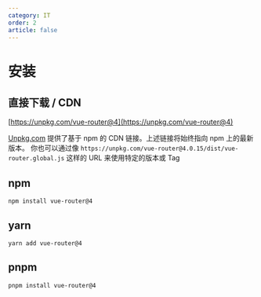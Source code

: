 ```yaml
---
category: IT
order: 2
article: false
---
```


# 安装

## 直接下载 / CDN

[https://unpkg.com/vue-router@4](https://unpkg.com/vue-router@4)

[Unpkg.com](https://unpkg.com/) 提供了基于 npm 的 CDN 链接。上述链接将始终指向 npm 上的最新版本。 你也可以通过像 `https://unpkg.com/vue-router@4.0.15/dist/vue-router.global.js` 这样的 URL 来使用特定的版本或 Tag

## npm

```shell
npm install vue-router@4
```

## yarn

```shell
yarn add vue-router@4
```

## pnpm

```shell
pnpm install vue-router@4
```